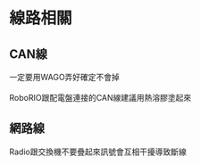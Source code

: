 <!-- title: FRC8725 軟體機器注意事項 -->
<!-- description: 軟體易錯事項 -->
<!-- category: Programming -->
<!-- tags: FRC8725 -->
<!-- published time: 2024/08/12 -->

# 線路相關
## CAN線
一定要用WAGO弄好確定不會掉<br><br/>
RoboRIO跟配電盤連接的CAN線建議用熱溶膠塗起來
## 網路線
Radio跟交換機不要疊起來訊號會互相干擾導致斷線